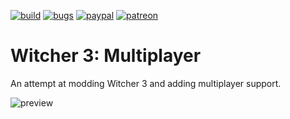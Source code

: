 [![build](https://img.shields.io/github/actions/workflow/status/momo5502/w3m/build.yml?branch=main&label=Build&logo=github)](https://github.com/momo5502/w3m/actions)
[![bugs](https://img.shields.io/github/issues/momo5502/w3m/bug?label=Bugs)](https://github.com/momo5502/w3m/issues?q=is%3Aissue+is%3Aopen+label%3Abug)
[![paypal](https://img.shields.io/badge/PayPal-support-blue.svg?logo=paypal)](https://paypal.me/momo5502)
[![patreon](https://img.shields.io/badge/Patreon-support-red.svg?logo=patreon)](https://www.patreon.com/SnekLabs)

# Witcher 3: Multiplayer

An attempt at modding Witcher 3 and adding multiplayer support.

![preview](https://momo5502.com/random/w3m-test.png "W3m Preview")
